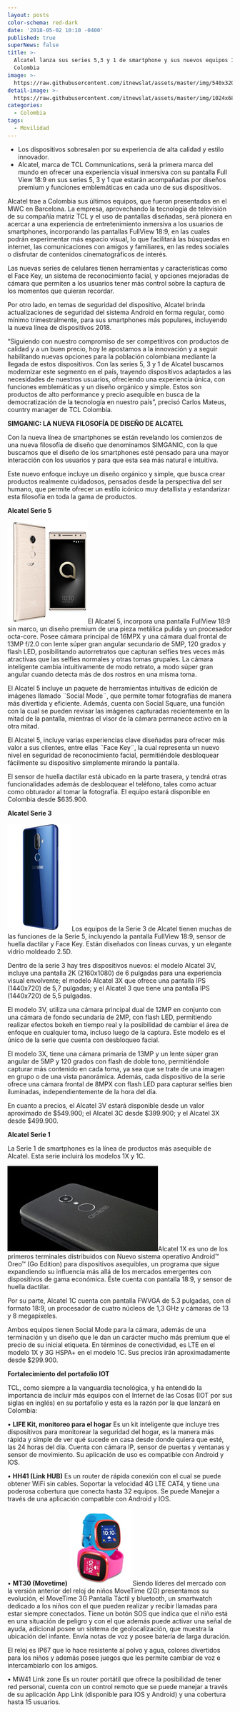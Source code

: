 ```yaml
---
layout: posts
color-schema: red-dark
date: '2018-05-02 10:10 -0400'
published: true
superNews: false
title: >-
  Alcatel lanza sus series 5,3 y 1 de smartphone y sus nuevos equipos IOT en
  Colombia
image: >-
  https://raw.githubusercontent.com/itnewslat/assets/master/img/540x320/Alcatel-serie-531-p.jpg
detail-image: >-
  https://raw.githubusercontent.com/itnewslat/assets/master/img/1024x680/Alcatel-serie-531-g.jpg
categories:
  - Colombia
tags:
  - Movilidad
---
```

- Los dispositivos sobresalen por su experiencia de alta calidad y estilo innovador.
- Alcatel, marca de TCL Communications, será la primera marca del mundo en ofrecer una experiencia visual inmersiva con su pantalla Full View 18:9 en sus series 5, 3 y  1 que estarán acompañadas por diseños premium y funciones emblemáticas en cada uno de sus dispositivos.

Alcatel trae a Colombia sus últimos equipos, que fueron presentados en el MWC en Barcelona. La empresa, aprovechando la tecnología de televisión de su compañía matriz TCL y el uso de pantallas diseñadas, será pionera en acercar a una experiencia de entretenimiento inmersiva a los usuarios de smartphones, incorporando las pantallas FullView 18:9, en las cuales podrán experimentar más espacio visual, lo que facilitará las búsquedas en internet, las comunicaciones con amigos y familiares, en las redes sociales o disfrutar de contenidos cinematográficos de interés. 

Las nuevas series de celulares tienen herramientas y características como el Face Key, un sistema de reconocimiento facial, y opciones mejoradas de cámara que permiten a los usuarios tener más control sobre la captura de los momentos que quieran recordar. 

Por otro lado, en temas de seguridad del dispositivo, Alcatel brinda actualizaciones de seguridad del sistema Android en forma regular, como mínimo trimestralmente, para sus smartphones más populares, incluyendo la nueva línea de dispositivos 2018.

“Siguiendo con nuestro compromiso de ser competitivos con productos de calidad y a un buen precio, hoy le apostamos a la innovación y a seguir habilitando nuevas opciones para la población colombiana mediante la llegada de estos dispositivos. Con las series 5, 3 y 1 de Alcatel buscamos modernizar este segmento en el país, trayendo dispositivos adaptados a las necesidades de nuestros usuarios, ofreciendo una experiencia única, con funciones emblemáticas y un diseño orgánico y simple. Estos son productos de alto performance y precio asequible en busca de la democratización de la tecnología en nuestro país”, precisó Carlos Mateus, country manager de TCL Colombia.

**SIMGANIC: LA NUEVA FILOSOFÍA DE DISEÑO DE ALCATEL**

Con la nueva línea de smartphones se están revelando los comienzos de una nueva filosofía de diseño que denominamos SIMGANIC, con la que buscamos que el diseño de los smartphones esté pensado para una mayor interacción con los usuarios y para que esta sea más natural e intuitiva. 

Este nuevo enfoque incluye un diseño orgánico y simple, que busca crear productos realmente cuidadosos, pensados desde la perspectiva del ser humano, que permite ofrecer un estilo icónico muy detallista y estandarizar esta filosofía en toda la gama de productos. 

**Alcatel Serie 5**

![](https://raw.githubusercontent.com/itnewslat/assets/master/img/1024x680/Alcatel-serie-5.jpg)El Alcatel 5, incorpora una pantalla FullView 18:9 sin marco, un diseño premium de una pieza metálica pulida y un procesador octa-core. Posee cámara principal de 16MPX y una cámara dual frontal de 13MP f/2.0 con lente súper gran angular secundario de 5MP, 120 grados y flash LED, posibilitando autorretratos que capturan selfies tres veces más atractivas que las selfies normales y otras tomas grupales. La cámara inteligente cambia intuitivamente de modo retrato, a modo súper gran angular cuando detecta más de dos rostros en una misma toma.

El Alcatel 5 incluye un paquete de herramientas intuitivas de edición de imágenes llamado ¨Social Mode¨, que permite tomar fotografías de manera más divertida y eficiente. Además, cuenta con Social Square, una función con la cual se pueden revisar las imágenes capturadas recientemente en la mitad de la pantalla, mientras el visor de la cámara permanece activo en la otra mitad.

El Alcatel 5, incluye varias experiencias clave diseñadas para ofrecer más valor a sus clientes, entre ellas ¨Face Key¨, la cual representa un nuevo nivel en seguridad de reconocimiento facial, permitiéndole desbloquear fácilmente su dispositivo simplemente mirando la pantalla. 

El sensor de huella dactilar está ubicado en la parte trasera, y tendrá otras funcionalidades además de desbloquear el teléfono, tales como actuar como obturador al tomar la fotografía. El equipo estará disponible en Colombia desde $635.900.

**Alcatel Serie 3**

![](https://raw.githubusercontent.com/itnewslat/assets/master/img/1024x680/Alcatel-serie-3.jpg)Los equipos de la Serie 3 de Alcatel tienen muchas de las funciones de la Serie 5, incluyendo la pantalla FullView 18:9, sensor de huella dactilar y Face Key. Están diseñados con líneas curvas, y un elegante vidrio moldeado 2.5D.

Dentro de la serie 3 hay tres dispositivos nuevos: el modelo Alcatel 3V, incluye una pantalla 2K (2160x1080) de 6 pulgadas para una experiencia visual envolvente; el modelo Alcatel 3X que ofrece una pantalla IPS (1440x720) de 5,7 pulgadas; y el Alcatel 3 que tiene una pantalla IPS (1440x720) de 5,5 pulgadas. 

El modelo 3V, utiliza una cámara principal dual de 12MP en conjunto con una cámara de fondo secundaria de 2MP, con flash LED, permitiendo realizar efectos bokeh en tiempo real y la posibilidad de cambiar el área de enfoque en cualquier toma, incluso luego de la captura. Este modelo es el único de la serie que cuenta con desbloqueo facial.

El modelo 3X, tiene una cámara primaria de 13MP y un lente súper gran angular de 5MP y 120 grados con flash de doble tono, permitiéndole capturar más contenido en cada toma, ya sea que se trate de una imagen en grupo o de una vista panorámica. Además, cada dispositivo de la serie ofrece una cámara frontal de 8MPX con flash LED para capturar selfies bien iluminadas, independientemente de la hora del día.

En cuanto a precios, el Alcatel 3V estará disponible desde un valor aproximado de $549.900; el Alcatel 3C desde $399.900; y el Alcatel 3X desde $499.900.

**Alcatel Serie 1**

La Serie 1 de smartphones es la línea de productos más asequible de Alcatel. Esta serie incluirá los modelos 1X y 1C.

![](https://raw.githubusercontent.com/itnewslat/assets/master/img/1024x680/Alcatel-serie-1.jpg)Alcatel 1X es uno de los primeros terminales distribuidos con Nuevo sistema operativo Android™ Oreo™ (Go Edition) para dispositivos asequibles, un programa que sigue expandiendo su influencia más allá de los mercados emergentes con dispositivos de gama económica. Éste cuenta con pantalla 18:9,  y sensor de huella dactilar. 

Por su parte, Alcatel 1C cuenta con pantalla FWVGA de 5.3 pulgadas, con el formato 18:9, un procesador de cuatro núcleos de 1,3 GHz y cámaras de 13 y 8 megapíxeles.

Ambos equipos tienen Social Mode para la cámara, además de una terminación y un diseño que le dan un carácter mucho más premium que el precio de su inicial etiqueta. En términos de conectividad, es LTE en el modelo 1X y 3G HSPA+ en el modelo 1C. Sus precios irán aproximadamente desde $299.900.

**Fortalecimiento del portafolio IOT**

TCL, como siempre a la vanguardia tecnológica, y ha entendido la importancia de incluir más equipos con el Internet de las Cosas (IOT por sus siglas en inglés) en su portafolio y esta es la razón por la que lanzará en Colombia: 

•	**LIFE Kit, monitoreo para el hogar**
Es un kit inteligente que incluye tres dispositivos para monitorear la seguridad del hogar, es la manera más rápida y simple de ver qué sucede en casa desde donde quiera que esté, las 24 horas del día. Cuenta con cámara IP, sensor de puertas y ventanas y sensor de movimiento. Su aplicación de uso es compatible con Android y IOS.

•	**HH41 (Link HUB)**
Es un router de rápida conexión con el cual se puede obtener WiFi sin cables. Soportar la velocidad 4G LTE CAT4, y tiene una poderosa cobertura que conecta hasta 32 equipos. Se puede Manejar a través de una aplicación compatible con Android y IOS.

•	**MT30 (Movetime)**
![](https://raw.githubusercontent.com/itnewslat/assets/master/img/1024x680/Alcatel-relog.jpg)Siendo líderes del mercado con la versión anterior del reloj de niños MoveTime (2G) presentamos su evolución,  el MoveTime 3G Pantalla Táctil y bluetooth, un smartwatch dedicado a los niños con el que pueden realizar y recibir llamadas para estar siempre conectados. Tiene un botón SOS que indica que el niño está en una situación de peligro y con el que además puede activar una señal de ayuda, adicional posee un sistema de geolocalización, que muestra la ubicación del infante. Envía notas de voz y posee batería de larga duración.

El reloj es IP67 que lo hace resistente al polvo y agua, colores divertidos para los niños  y además posee juegos que les permite cambiar de voz e intercambiarlo con los amigos.


•	MW41 Link zone Es un router portátil que ofrece la posibilidad de tener red personal, cuenta con un control remoto que se puede manejar a través de su aplicación App Link (disponible para IOS y Android) y una cobertura hasta 15 usuarios.

